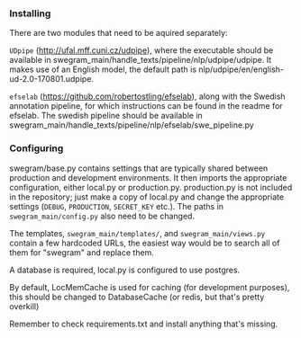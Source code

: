 ### Installing

There are two modules that need to be aquired separately:

`UDpipe` (http://ufal.mff.cuni.cz/udpipe), where the executable should be available in swegram_main/handle_texts/pipeline/nlp/udpipe/udpipe. It makes use of an English model, the default path is nlp/udpipe/en/english-ud-2.0-170801.udpipe.

`efselab` (https://github.com/robertostling/efselab), along with the Swedish annotation pipeline, for which instructions can be found in the readme for efselab. The swedish pipeline should be available in swegram_main/handle_texts/pipeline/nlp/efselab/swe_pipeline.py

### Configuring

swegram/base.py contains settings that are typically shared between production and development environments. It then imports the appropriate configuration, either local.py or production.py. production.py is not included in the repository; just make a copy of local.py and change the appropriate settings (`DEBUG`, `PRODUCTION`, `SECRET_KEY` etc.). The paths in `swegram_main/config.py` also need to be changed. 

The templates, `swegram_main/templates/`, and `swegram_main/views.py` contain a few hardcoded URLs, the easiest way would be to search all of them for "swegram" and replace them.

A database is required, local.py is configured to use postgres.

By default, LocMemCache is used for caching (for development purposes), this should be changed to DatabaseCache (or redis, but that's pretty overkill)

Remember to check requirements.txt and install anything that's missing. 
